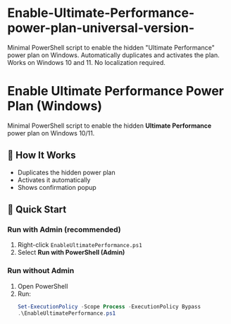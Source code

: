 # Enable-Ultimate-Performance-power-plan-universal-version-
Minimal PowerShell script to enable the hidden "Ultimate Performance" power plan on Windows. Automatically duplicates and activates the plan. Works on Windows 10 and 11. No localization required.

# Enable Ultimate Performance Power Plan (Windows)

Minimal PowerShell script to enable the hidden **Ultimate Performance** power plan on Windows 10/11.

## 🔧 How It Works

- Duplicates the hidden power plan
- Activates it automatically
- Shows confirmation popup

## 🚀 Quick Start

### Run with Admin (recommended)

1. Right-click `EnableUltimatePerformance.ps1`
2. Select **Run with PowerShell (Admin)**

### Run without Admin

1. Open PowerShell
2. Run:
   ```powershell
   Set-ExecutionPolicy -Scope Process -ExecutionPolicy Bypass
   .\EnableUltimatePerformance.ps1
   ```
